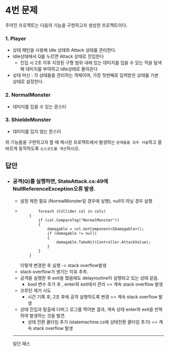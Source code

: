 # 4번 문제

주어진 프로젝트는 다음의 기능을 구현하고자 생성한 프로젝트이다.

### 1. Player
- 상태 패턴을 사용해 Idle 상태와 Attack 상태를 관리한다.
- Idle상태에서 Q를 누르면 Attack 상태로 진입한다
  - 진입 시 2초 이후 지정된 구형 범위 내에 있는 데미지를 입을 수 있는 적을 탐색해 데미지를 부여하고 Idle상태로 돌아온다
- 상태 머신 : 각 상태들을 관리하는 객체이며, 가장 첫번째로 입력받은 상태를 기본 상태로 설정한다.

### 2. NormalMonster
- 데미지를 입을 수 있는 몬스터

### 3. ShieldeMonster
- 데미지를 입지 않는 몬스터

위 기능들을 구현하고자 할 때
제시된 프로젝트에서 발생하는 `문제들을 모두 서술`하고 올바르게 동작하도록 `소스코드를 개선`하시오.

## 답안
- ### 공격(Q)를 실행하면, StateAttack.cs:49에 NullReferenceException오류 발생.
  - 설정 제한 필요 (NormalMonster일 경우에 실행), null이 아닐 경우 실행
  - ```
            foreach (Collider col in cols)
        {
            if (col.CompareTag("NormalMonster"))
            {
                damagable = col.GetComponent<IDamagable>();
                if (damagable != null)
                {
                    damagable.TakeHit(Controller.AttackValue);
                }
            }
        }
    ```
    이렇게 변경한 후 실행 -> stack overflow발생
  - stack overflow가 생기는 이유 추측.
  - 공격을 실행한 후 exit을 했음에도 delayroutine이 실행되고 있는 상태 같음.
    - bool  변수 추가 후 , enter와 exit에서 관리 => 계속 stack overflow 발생
  - 코루틴 제거 시도
    - 시간 기록 후, 2초 후에 공격 실행하도록 변경 => 계속 stack overflow 발생
  - 상태 진입과 탈출에 디버그 로그를 찍어본 결과, 계속 상태 enter와 exit을 반복하여 발생하는 것을 발견.
    - 상태 전환 쿨타임 추가 (statemachine.cs에 상태전환 쿨타임 추가) => 계속 stack overflow 발생

  ---
  일단 패스
